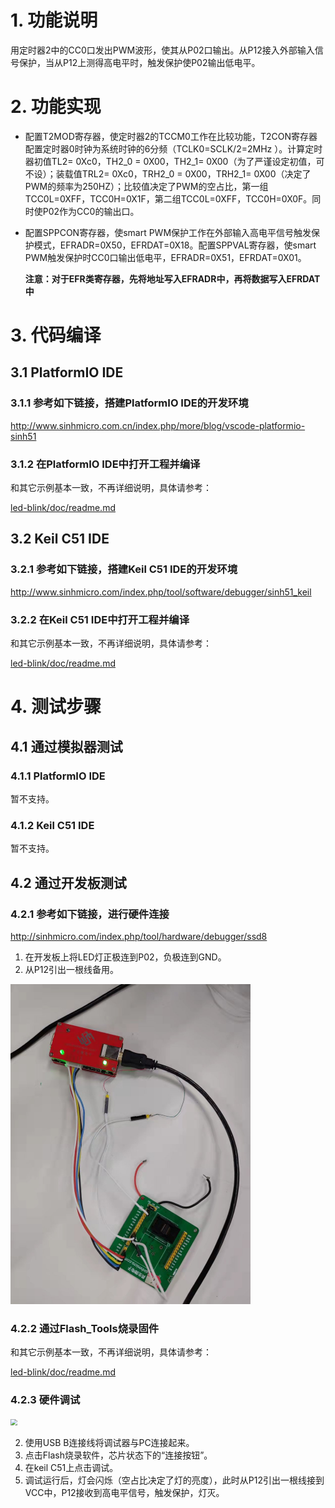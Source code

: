 # 1. 功能说明
​	用定时器2中的CC0口发出PWM波形，使其从P02口输出。从P12接入外部输入信号保护，当从P12上测得高电平时，触发保护使P02输出低电平。

# 2. 功能实现

- 配置T2MOD寄存器，使定时器2的TCCM0工作在比较功能，T2CON寄存器配置定时器0时钟为系统时钟的6分频（TCLK0=SCLK/2=2MHz ）。计算定时器初值TL2= 0Xc0，TH2_0 = 0X00，TH2_1= 0X00（为了严谨设定初值，可不设）；装载值TRL2= 0Xc0，TRH2_0 = 0X00，TRH2_1= 0X00（决定了PWM的频率为250HZ）；比较值决定了PWM的空占比，第一组TCC0L=0XFF，TCC0H=0X1F，第二组TCC0L=0XFF，TCC0H=0X0F。同时使P02作为CC0的输出口。

- 配置SPPCON寄存器，使smart PWM保护工作在外部输入高电平信号触发保护模式，EFRADR=0X50，EFRDAT=0X18。配置SPPVAL寄存器，使smart PWM触发保护时CC0口输出低电平，EFRADR=0X51，EFRDAT=0X01。

  **注意：对于EFR类寄存器，先将地址写入EFRADR中，再将数据写入EFRDAT中**

# 3. 代码编译

## 3.1 PlatformIO IDE

### 3.1.1 参考如下链接，搭建PlatformIO IDE的开发环境

http://www.sinhmicro.com.cn/index.php/more/blog/vscode-platformio-sinh51

### 3.1.2 在PlatformIO IDE中打开工程并编译

和其它示例基本一致，不再详细说明，具体请参考：

[led-blink/doc/readme.md](../../led-blink/doc/readme.md)

## 3.2 Keil C51 IDE

### 3.2.1 参考如下链接，搭建Keil C51 IDE的开发环境

http://www.sinhmicro.com/index.php/tool/software/debugger/sinh51_keil

### 3.2.2 在Keil C51 IDE中打开工程并编译

和其它示例基本一致，不再详细说明，具体请参考：

[led-blink/doc/readme.md](../../led-blink/doc/readme.md)

# 4. 测试步骤

## 4.1 通过模拟器测试
### 4.1.1 PlatformIO IDE

暂不支持。

### 4.1.2 Keil C51 IDE
暂不支持。

## 4.2 通过开发板测试

### 4.2.1 参考如下链接，进行硬件连接

http://sinhmicro.com/index.php/tool/hardware/debugger/ssd8

1. 在开发板上将LED灯正极连到P02，负极连到GND。
2. 从P12引出一根线备用。

<img src="./hardware-link.jpg" style="zoom:50%;" />

### 4.2.2 通过Flash_Tools烧录固件

和其它示例基本一致，不再详细说明，具体请参考：

[led-blink/doc/readme.md](../../led-blink/doc/readme.md)

### 4.2.3 硬件调试

<img src="./hardware-test.gif" style="zoom: 67%;" />

2. 使用USB B连接线将调试器与PC连接起来。
3. 点击Flash烧录软件，芯片状态下的“连接按钮”。
4. 在keil C51上点击调试。
5. 调试运行后，灯会闪烁（空占比决定了灯的亮度），此时从P12引出一根线接到VCC中，P12接收到高电平信号，触发保护，灯灭。
